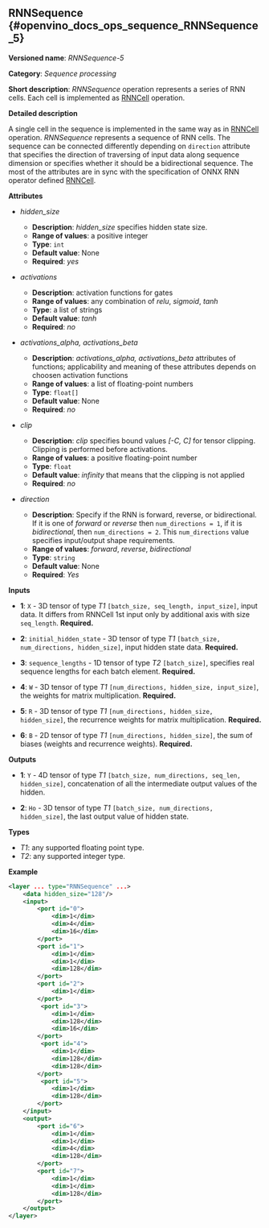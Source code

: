 ## RNNSequence <a name="RNNSequence"></a> {#openvino_docs_ops_sequence_RNNSequence_5}

**Versioned name**: *RNNSequence-5*

**Category**: *Sequence processing*

**Short description**: *RNNSequence* operation represents a series of RNN cells. Each cell is implemented as <a href="#RNNCell">RNNCell</a> operation.

**Detailed description**

A single cell in the sequence is implemented in the same way as in <a href="#RNNCell">RNNCell</a> operation. *RNNSequence* represents a sequence of RNN cells. The sequence can be connected differently depending on `direction` attribute that specifies the direction of traversing of input data along sequence dimension or specifies whether it should be a bidirectional sequence. The most of the attributes are in sync with the specification of ONNX RNN operator defined <a href="https://github.com/onnx/onnx/blob/master/docs/Operators.md#rnn">RNNCell</a>.


**Attributes**

* *hidden_size*

  * **Description**: *hidden_size* specifies hidden state size.
  * **Range of values**: a positive integer
  * **Type**: `int`
  * **Default value**: None
  * **Required**: *yes*

* *activations*

  * **Description**: activation functions for gates
  * **Range of values**: any combination of *relu*, *sigmoid*, *tanh*
  * **Type**: a list of strings
  * **Default value**: *tanh*
  * **Required**: *no*

* *activations_alpha, activations_beta*

  * **Description**: *activations_alpha, activations_beta* attributes of functions; applicability and meaning of these attributes depends on choosen activation functions
  * **Range of values**: a list of floating-point numbers
  * **Type**: `float[]`
  * **Default value**: None
  * **Required**: *no*

* *clip*

  * **Description**: *clip* specifies bound values *[-C, C]* for tensor clipping. Clipping is performed before activations.
  * **Range of values**: a positive floating-point number
  * **Type**: `float`
  * **Default value**: *infinity* that means that the clipping is not applied
  * **Required**: *no*

* *direction*

  * **Description**: Specify if the RNN is forward, reverse, or bidirectional. If it is one of *forward* or *reverse* then `num_directions = 1`, if it is *bidirectional*, then `num_directions = 2`. This `num_directions` value specifies input/output shape requirements.
  * **Range of values**: *forward*, *reverse*, *bidirectional*
  * **Type**: `string`
  * **Default value**: None
  * **Required**: *Yes*

**Inputs**

* **1**: `X` - 3D tensor of type *T1* `[batch_size, seq_length, input_size]`, input data. It differs from RNNCell 1st input only by additional axis with size `seq_length`. **Required.**

* **2**: `initial_hidden_state` - 3D tensor of type *T1* `[batch_size, num_directions, hidden_size]`, input hidden state data. **Required.**

* **3**: `sequence_lengths` - 1D tensor of type *T2* `[batch_size]`, specifies real sequence lengths for each batch element. **Required.**

* **4**: `W` - 3D tensor of type *T1* `[num_directions, hidden_size, input_size]`, the weights for matrix multiplication. **Required.**

* **5**: `R` - 3D tensor of type *T1* `[num_directions, hidden_size, hidden_size]`, the recurrence weights for matrix multiplication. **Required.**

* **6**: `B` - 2D tensor of type *T1* `[num_directions, hidden_size]`, the sum of biases (weights and recurrence weights). **Required.**

**Outputs**

* **1**: `Y` - 4D tensor of type *T1* `[batch_size, num_directions, seq_len, hidden_size]`, concatenation of all the intermediate output values of the hidden.

* **2**: `Ho` - 3D tensor of type *T1* `[batch_size, num_directions, hidden_size]`, the last output value of hidden state.

**Types**

* *T1*: any supported floating point type.
* *T2*: any supported integer type.

**Example**
```xml
<layer ... type="RNNSequence" ...>
    <data hidden_size="128"/>
    <input>
        <port id="0">
            <dim>1</dim>
            <dim>4</dim>
            <dim>16</dim>
        </port>
        <port id="1">
            <dim>1</dim>
            <dim>1</dim>
            <dim>128</dim>
        </port>
        <port id="2">
            <dim>1</dim>
        </port>
         <port id="3">
            <dim>1</dim>
            <dim>128</dim>
            <dim>16</dim>
        </port>
         <port id="4">
            <dim>1</dim>
            <dim>128</dim>
            <dim>128</dim>
        </port>
         <port id="5">
            <dim>1</dim>
            <dim>128</dim>
        </port>
    </input>
    <output>
        <port id="6">
            <dim>1</dim>
            <dim>1</dim>
            <dim>4</dim>
            <dim>128</dim>
        </port>
        <port id="7">
            <dim>1</dim>
            <dim>1</dim>
            <dim>128</dim>
        </port>
    </output>
</layer>
```
